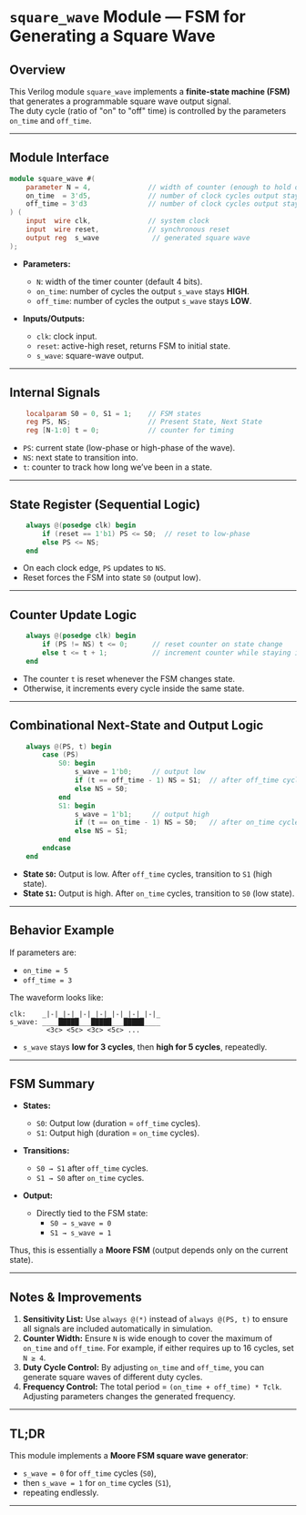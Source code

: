 
# `square_wave` Module — FSM for Generating a Square Wave

## Overview
This Verilog module `square_wave` implements a **finite-state machine (FSM)** that generates a programmable square wave output signal.  
The duty cycle (ratio of "on" to "off" time) is controlled by the parameters `on_time` and `off_time`.

---

## Module Interface

```verilog
module square_wave #(
    parameter N = 4,              // width of counter (enough to hold on/off times)
    on_time  = 3'd5,              // number of clock cycles output stays high
    off_time = 3'd3               // number of clock cycles output stays low
) (
    input  wire clk,              // system clock
    input  wire reset,            // synchronous reset
    output reg  s_wave             // generated square wave
);
```

- **Parameters:**
  - `N`: width of the timer counter (default 4 bits).
  - `on_time`: number of cycles the output `s_wave` stays **HIGH**.
  - `off_time`: number of cycles the output `s_wave` stays **LOW**.

- **Inputs/Outputs:**
  - `clk`: clock input.
  - `reset`: active-high reset, returns FSM to initial state.
  - `s_wave`: square-wave output.

---

## Internal Signals
```verilog
    localparam S0 = 0, S1 = 1;    // FSM states
    reg PS, NS;                   // Present State, Next State
    reg [N-1:0] t = 0;            // counter for timing
```

- `PS`: current state (low-phase or high-phase of the wave).
- `NS`: next state to transition into.
- `t`: counter to track how long we’ve been in a state.

---

## State Register (Sequential Logic)
```verilog
    always @(posedge clk) begin
        if (reset == 1'b1) PS <= S0;  // reset to low-phase
        else PS <= NS;
    end
```

- On each clock edge, `PS` updates to `NS`.
- Reset forces the FSM into state `S0` (output low).

---

## Counter Update Logic
```verilog
    always @(posedge clk) begin
        if (PS != NS) t <= 0;      // reset counter on state change
        else t <= t + 1;           // increment counter while staying in same state
    end
```

- The counter `t` is reset whenever the FSM changes state.
- Otherwise, it increments every cycle inside the same state.

---

## Combinational Next-State and Output Logic
```verilog
    always @(PS, t) begin
        case (PS)
            S0: begin
                s_wave = 1'b0;     // output low
                if (t == off_time - 1) NS = S1;  // after off_time cycles → go high
                else NS = S0;
            end
            S1: begin
                s_wave = 1'b1;     // output high
                if (t == on_time - 1) NS = S0;   // after on_time cycles → go low
                else NS = S1;
            end
        endcase
    end
```

- **State `S0`:** Output is low. After `off_time` cycles, transition to `S1` (high state).
- **State `S1`:** Output is high. After `on_time` cycles, transition to `S0` (low state).

---

## Behavior Example

If parameters are:
- `on_time = 5`
- `off_time = 3`

The waveform looks like:

```
clk:    _|-|_|-|_|-|_|-|_|-|_|-|_|-|_
s_wave: ____█████___█████___█████____
         <3c> <5c> <3c> <5c> ...
```

- `s_wave` stays **low for 3 cycles**, then **high for 5 cycles**, repeatedly.

---

## FSM Summary

- **States:**  
  - `S0`: Output low (duration = `off_time` cycles).  
  - `S1`: Output high (duration = `on_time` cycles).  

- **Transitions:**  
  - `S0 → S1` after `off_time` cycles.  
  - `S1 → S0` after `on_time` cycles.  

- **Output:**  
  - Directly tied to the FSM state:  
    - `S0 → s_wave = 0`  
    - `S1 → s_wave = 1`  

Thus, this is essentially a **Moore FSM** (output depends only on the current state).

---

## Notes & Improvements
1. **Sensitivity List:** Use `always @(*)` instead of `always @(PS, t)` to ensure all signals are included automatically in simulation.
2. **Counter Width:** Ensure `N` is wide enough to cover the maximum of `on_time` and `off_time`. For example, if either requires up to 16 cycles, set `N ≥ 4`.
3. **Duty Cycle Control:** By adjusting `on_time` and `off_time`, you can generate square waves of different duty cycles.
4. **Frequency Control:** The total period = `(on_time + off_time) * Tclk`. Adjusting parameters changes the generated frequency.

---

## TL;DR
This module implements a **Moore FSM square wave generator**:
- `s_wave = 0` for `off_time` cycles (`S0`),
- then `s_wave = 1` for `on_time` cycles (`S1`),
- repeating endlessly.

---
